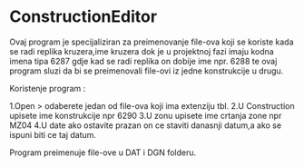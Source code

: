 # ConstructionEditor

Ovaj program je specijaliziran za preimenovanje file-ova koji se koriste kada se radi replika kruzera,ime kruzera dok je u projektnoj fazi imaju kodna imena tipa 6287 gdje kad se radi replika on dobije ime npr. 6288 te ovaj program sluzi da bi se preimenovali file-ovi iz jedne konstrukcije u drugu.

Koristenje program :

1.Open > odaberete jedan od file-ova koji ima extenziju tbl.
2.U Construction upisete ime konstrukcije npr 6290
3.U zonu upisete ime crtanja zone npr MZ04
4.U date ako ostavite prazan on ce staviti danasnji datum,a ako se ispuni biti ce taj datum.


Program preimenuje file-ove u DAT i DGN folderu.

